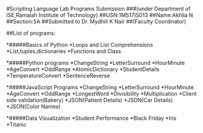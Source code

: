 #Scripting Language Lab Programs Submission
###(under Department of ISE,Ramaiah Institute of Technology)
##USN:1MS17IS013
##Name:Akhila N
##Section:5A
##Submitted to Dr. Mydhili K Nair
##(Faculty Coordinator)

##List of programs:

*#####Basics of Python
  *Loops and List Comprehensions
  *List,tuples,dictionaries
  *Functions and Class
  
*#####Python programs
  *ChangeString
  *LetterSurround
  *HourMinute
  *AgeConvert
  *OddRange
  *AtomicDictionary
  *StudentDetails
  *TemperatureConvert
  *SentenceReverse
  
*#####JavaScript Programs
  *ChangeString
  *LetterSurround
  *HourMinute
  *AgeConvert
  *OddRange
  *LongestWord
  *Divisibility
  *Multiplication
  *Client side validation(Bakery)
  *JSON(Patient Details)
  *JSON(Car Details)
  *JSON(Color Names)
  
*#####Data Visualization
  *Student Performance
  *Black Friday
  *Iris
  *Titanic
